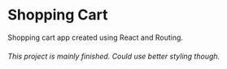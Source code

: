 # Shopping Cart

Shopping cart app created using React and Routing.

###### This project is mainly finished. Could use better styling though.
